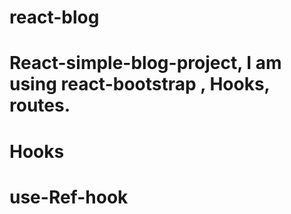 # react-blog
# React-simple-blog-project, I am using react-bootstrap , Hooks, routes.
# Hooks
# use-Ref-hook

